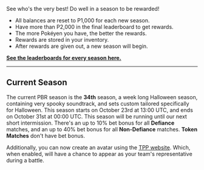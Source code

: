 See who's the very best! Do well in a season to be rewarded!

* All balances are reset to P1,000 for each new season.
* Have more than P2,000 in the final leaderboard to get rewards.
* The more Pokéyen you have, the better the rewards.
* Rewards are stored in your inventory.
* After rewards are given out, a new season will begin.

[**See the leaderboards for every season here.**](https://twitchplayspokemon.tv/leaderboard)
*****
## Current Season

The current PBR season is the **34th** season, a week long Halloween season, containing very spooky soundtrack, and sets custom tailored specifically for Halloween.
This season starts on October 23rd at 13:00 UTC, and ends on October 31st at 00:00 UTC. This season will be running until our next short intermission.
There's an up to 10% bet bonus for all **Defiance** matches, and an up to 40% bet bonus for all **Non-Defiance** matches. **Token Matches** don't have bet bonus.

Additionally, you can now create an avatar using the [TPP website](https://twitchplayspokemon.tv/avatars). Which, when enabled, will have a chance to appear as your team's representative during a battle.